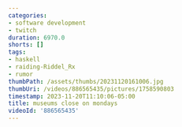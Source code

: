 ```yaml
---
categories:
- software development
- twitch
duration: 6970.0
shorts: []
tags:
- haskell
- raiding-Riddel_Rx
- rumor
thumbPath: /assets/thumbs/20231120161006.jpg
thumbUri: /videos/886565435/pictures/1758590803
timestamp: 2023-11-20T11:10:06-05:00
title: museums close on mondays
videoId: '886565435'
---
```

